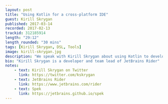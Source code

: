 ```yaml
---
layout: post
title: "Using Kotlin for a cross-platform IDE"
guest: Kirill Skrygan
published: 2017-03-14
recorded: 2017-02-13
trackid: 312185914
length: "29:12" 
length_rounded: "30 mins" 
tags: [Kirill Skrygan, DSL, Tools]
image: kirill-skrygan.jpg
description: "We speak with Kirill Skrygan about using Kotlin to develop a cross-platform .NET IDE which mixes the world of .NET with the JVM. Kirill talks about how they use Kotlin's DSL capabilities to create a custom protocol and testing scripts."
bio: "Kirill Skrygan is a developer and team lead of JetBrains Rider"
notes: 
    - text: Kirill Skrygan on Twitter
      link: https://twitter.com/kskrygan
    - text: JetBrains Rider 
      link: https://www.jetbrains.com/rider
    - text: Spek
      link: https://jetbrains.github.io/spek
---
```

